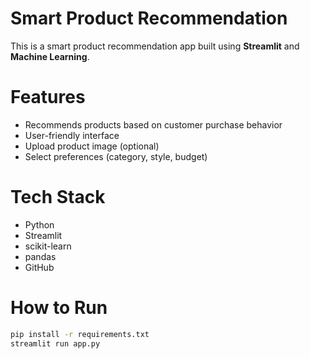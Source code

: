 # Smart Product Recommendation 

This is a smart product recommendation app built using **Streamlit** and **Machine Learning**.

# Features
- Recommends products based on customer purchase behavior
- User-friendly interface
- Upload product image (optional)
- Select preferences (category, style, budget)

# Tech Stack
- Python
- Streamlit
- scikit-learn
- pandas
- GitHub

# How to Run
```bash
pip install -r requirements.txt
streamlit run app.py
